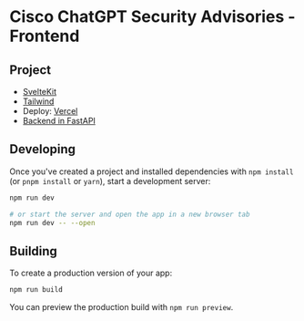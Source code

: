 # Cisco ChatGPT Security Advisories - Frontend

## Project

- [SvelteKit](https://kit.svelte.dev/)
- [Tailwind](https://tailwindcss.com/)
- Deploy: [Vercel](https://vercel.com/)
- [Backend in FastAPI](https://github.com/candidosales/cisco-chat-backend)

## Developing

Once you've created a project and installed dependencies with `npm install` (or `pnpm install` or `yarn`), start a development server:

```bash
npm run dev

# or start the server and open the app in a new browser tab
npm run dev -- --open
```

## Building

To create a production version of your app:

```bash
npm run build
```

You can preview the production build with `npm run preview`.
